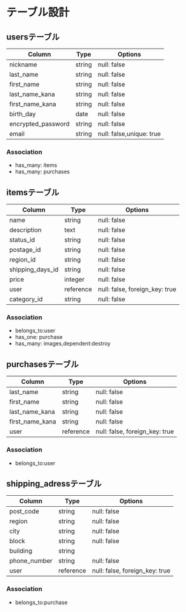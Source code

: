 # テーブル設計

## usersテーブル

| Column             | Type   | Options                  |
| ------------------ | ------ | ------------------------ |
| nickname           | string | null: false              |
| last_name          | string | null: false              |
| first_name         | string | null: false              |
| last_name_kana     | string | null: false              |
| first_name_kana    | string | null: false              |
| birth_day          | date   | null: false              |
| encrypted_password | string | null: false              |
| email              | string | null: false,unique: true |

### Association
- has_many: items
- has_many: purchases

## itemsテーブル

| Column           | Type      | Options                        |
| ---------------- | --------- | ------------------------------ |
| name             | string    | null: false                    |
| description      | text      | null: false                    |
| status_id        | string    | null: false                    |
| postage_id       | string    | null: false                    |
| region_id        | string    | null: false                    |
| shipping_days_id | string    | null: false                    |
| price            | integer   | null: false                    |
| user             | reference | null: false, foreign_key: true |
| category_id      | string    | null: false                    |

### Association
- belongs_to:user
- has_one: purchase
- has_many: images,dependent:destroy

## purchasesテーブル
| Column          | Type      | Options                        |
| --------------- | --------- | ------------------------------ |
| last_name       | string    | null: false                    |
| first_name      | string    | null: false                    |
| last_name_kana  | string    | null: false                    |
| first_name_kana | string    | null: false                    |
| user            | reference | null: false, foreign_key: true |

### Association
- belongs_to:user

## shipping_adressテーブル

| Column       | Type      | Options                        |
| ------------ | --------- | ------------------------------ |
| post_code    | string    | null: false                    |
| region       | string    | null: false                    |
| city         | string    | null: false                    |
| block        | string    | null: false                    |
| building     | string    |                                |
| phone_number | string    | null: false                    |
| user         | reference | null: false, foreign_key: true |

### Association
- belongs_to:purchase


